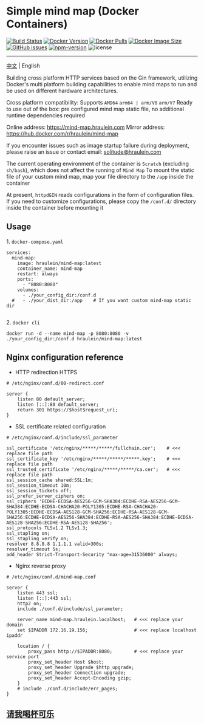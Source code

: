 # Simple mind map (Docker Containers)

[![Build Status](https://github.com/hraulein/mind-map/workflows/Multi-Platform%20Docker%20Build/badge.svg)](https://github.com/hraulein/mind-map/actions)
[![Docker Version](https://img.shields.io/docker/v/hraulein/mind-map/latest)](https://github.com/hraulein/mind-map/)
[![Docker Pulls](https://img.shields.io/docker/pulls/hraulein/mind-map)](https://hub.docker.com/r/hraulein/mind-map/)
[![Docker Image Size](https://img.shields.io/docker/image-size/hraulein/mind-map/latest)](https://hub.docker.com/r/hraulein/mind-map/)
[![GitHub issues](https://img.shields.io/github/issues/hraulein/mind-map)](https://github.com/hraulein/mind-map/issues)
[![npm-version](https://img.shields.io/npm/v/simple-mind-map)](https://www.npmjs.com/package/simple-mind-map)
![license](https://img.shields.io/npm/l/express.svg)

--- 

[中文](./README.md) | English

Building cross platform HTTP services based on the Gin framework, utilizing Docker's multi platform building capabilities to enable mind maps to run and be used on different hardware architectures.

Cross platform compatibility: Supports `AMD64` `arm64 | arm/V8` `arm/V7`
Ready to use out of the box: pre configured mind map static file, no additional runtime dependencies required

Online address: https://mind-map.hraulein.com
Mirror address: https://hub.docker.com/r/hraulein/mind-map

If you encounter issues such as image startup failure during deployment, please raise an issue or contact email: solitude@hraulein.com

The current operating environment of the container is `Scratch` (excluding `sh/bash`), which does not affect the running of `Mind Map`
To mount the static file of your custom mind map, map your file directory to the `/app` inside the container

At present, `httpdGIN` reads configurations in the form of configuration files. If you need to customize configurations, please copy the `/conf.d/` directory inside the container before mounting it

## Usage

1\. `docker-compose.yaml`

```
services:
  mind-map:
    image: hraulein/mind-map:latest
    container_name: mind-map
    restart: always
    ports:
      - "8080:8080"  
    volumes:                   
      - ./your_config_dir:/conf.d
  #   - ./your_dist_dir:/app    # If you want custom mind-map static dir


```

2\. `docker cli`

```
docker run -d --name mind-map -p 8080:8080 -v ./your_config_dir:/conf.d hraulein/mind-map:latest
```

## Nginx configuration reference

- HTTP redirection HTTPS

```
# /etc/nginx/conf.d/00-redirect.conf

server {
    listen 80 default_server;
    listen [::]:80 default_server;
    return 301 https://$host$request_uri;
}
```

- SSL certificate related configuration

``` 
# /etc/nginx/conf.d/include/ssl_parameter

ssl_certificate '/etc/nginx/*****/*****/fullchain.cer';    # <<< replace file path
ssl_certificate_key '/etc/nginx/*****/*****/*****.key';    # <<< replace file path
ssl_trusted_certificate '/etc/nginx/*****/*****/ca.cer';   # <<< replace file path
ssl_session_cache shared:SSL:1m;
ssl_session_timeout 10m;
ssl_session_tickets off;
ssl_prefer_server_ciphers on;
ssl_ciphers 'ECDHE-ECDSA-AES256-GCM-SHA384:ECDHE-RSA-AES256-GCM-SHA384:ECDHE-ECDSA-CHACHA20-POLY1305:ECDHE-RSA-CHACHA20-POLY1305:ECDHE-ECDSA-AES128-GCM-SHA256:ECDHE-RSA-AES128-GCM-SHA256:ECDHE-ECDSA-AES256-SHA384:ECDHE-RSA-AES256-SHA384:ECDHE-ECDSA-AES128-SHA256:ECDHE-RSA-AES128-SHA256';
ssl_protocols TLSv1.2 TLSv1.3;
ssl_stapling on;
ssl_stapling_verify on;
resolver 8.8.8.8 1.1.1.1 valid=300s;
resolver_timeout 5s;
add_header Strict-Transport-Security "max-age=31536000" always;
```

- Nginx reverse proxy 

``` 
# /etc/nginx/conf.d/mind-map.conf

server {
    listen 443 ssl;
    listen [::]:443 ssl;
    http2 on;
    include ./conf.d/include/ssl_parameter;  
  
    server_name mind-map.hraulein.localhost;   # <<< replace your domain
    set $IPADDR 172.16.19.156;                 # <<< replace localhost ipaddr

    location / {
        proxy_pass http://$IPADDR:8080;        # <<< replace your service port
        proxy_set_header Host $host;
        proxy_set_header Upgrade $http_upgrade;
        proxy_set_header Connection upgrade;
        proxy_set_header Accept-Encoding gzip;
    }    
    # include ./conf.d/include/err_pages;
}
```

## [请我喝杯可乐](https://github.com/Hraulein/mind-map/issues/1#%E6%94%AF%E6%8C%81%E4%B8%80%E4%B8%8B)


